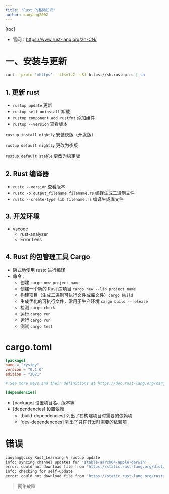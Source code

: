 ```yaml
---
title: "Rust 的基础知识"
author: caoyang2002
---
```


[toc]

- 官网：https://www.rust-lang.org/zh-CN/

# 一、安装与更新

```bash
curl --proto '=https' --tlsv1.2 -sSf https://sh.rustup.rs | sh
```

## 1. 更新 rust

- `rustup update`  更新
- `rustup self uninstall`  卸载
- `rustup component add rustfmt`  添加组件
- `rustup --version`  查看版本



`rustup install nightly` 安装夜版（开发版）

`rustup default nightly` 更改为夜版

`rustup default stable`  更改为稳定版





## 2. Rust 编译器

- `rustc --version`  查看版本
- `rustc -o output_filename filename.rs`  编译生成二进制文件
- `rustc --create-type lib filename.rs`  编译生成库文件





## 3. 开发环境

- vscode
    - rust-analyzer
    - Error Lens



## 4. Rust 的包管理工具 Cargo

- 隐式地使用 rustc 进行编译
- 命令：
    - 创建 `cargo new project_name`
    - 创建一个新的 Rust 库项目 `cargo new --lib project_name`
    - 构建项目（生成二进制可执行文件或库文件）`cargo build`
    - 生成优化的可执行文件，常用于生产环境 `cargo build --release`
    - 检测  `cargo check`
    - 运行  `cargo run` 
    - 运行  `cargo run` 
    - 测试 `cargo test`





# cargo.toml

```toml
[package] 
name = "rysigy"
version = "0.1.0"
edition = "2021"

# See more keys and their definitions at https://doc.rust-lang.org/cargo/reference/manifest.html

[dependencies]
```

- [package] 设置项目名、版本等
- [dependencies] 设置依赖
    - [build-dependencies]  列出了在构建项目时需要的依赖项
    - [dev-dependencoes] 列出了只在开发时需要的依赖项













# 错误

```bash
caoyang@cccy Rust_Learning % rustup update
info: syncing channel updates for 'stable-aarch64-apple-darwin'
error: could not download file from 'https://static.rust-lang.org/dist/channel-rust-stable.toml.sha256' to '/Users/caoyang/.rustup/tmp/a8e9zeo21_hs07fn_file'
info: checking for self-update
error: could not download file from 'https://static.rust-lang.org/rustup/release-stable.toml' to '/var/folders/lk/1mc2q1150j9btq1mbn_s32v40000gn/T/rustup-updateohYPD2/release-stable.toml': failed to make network request: error sending request for url (https://static.rust-lang.org/rustup/release-stable.toml): error trying to connect: connection closed via error: error trying to connect: connection closed via error: connection closed via error
```

> 网络故障
